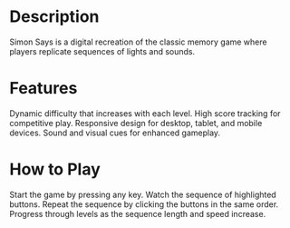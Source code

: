 # Description 
Simon Says is a digital recreation of the classic memory game where players replicate sequences of lights and sounds.

# Features
Dynamic difficulty that increases with each level.
High score tracking for competitive play.
Responsive design for desktop, tablet, and mobile devices.
Sound and visual cues for enhanced gameplay.


# How to Play
Start the game by pressing any key.
Watch the sequence of highlighted buttons.
Repeat the sequence by clicking the buttons in the same order.
Progress through levels as the sequence length and speed increase.
